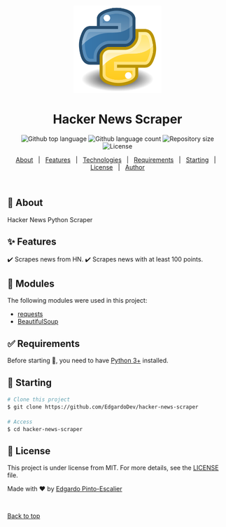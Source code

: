 <div align="center" id="top"> 
  <img src="https://github.com/EdgardoDev/MyFiles/blob/main/Python.svg.png?raw=true" alt="Python Logo" height="200" width="200"/>
</div>

<h1 align="center">Hacker News Scraper</h1>

<p align="center">
  <img alt="Github top language" src="https://img.shields.io/github/languages/top/EdgardoDev/hacker-news-scraper?color=1976D2">

  <img alt="Github language count" src="https://img.shields.io/github/languages/count/EdgardoDev/hacker-news-scraper?color=1976D2">

  <img alt="Repository size" src="https://img.shields.io/github/repo-size/EdgardoDev/hacker-news-scraper?color=1976D2">

  <img alt="License" src="https://img.shields.io/github/license/EdgardoDev/hacker-news-scraper?color=1976D2">

  <!-- <img alt="Github issues" src="https://img.shields.io/github/issues/{{YOUR_GITHUB_USERNAME}}/hacker-news-scraper?color=56BEB8" /> -->

  <!-- <img alt="Github forks" src="https://img.shields.io/github/forks/{{YOUR_GITHUB_USERNAME}}/hacker-news-scraper?color=56BEB8" /> -->

  <!-- <img alt="Github stars" src="https://img.shields.io/github/stars/{{YOUR_GITHUB_USERNAME}}/hacker-news-scraper?color=56BEB8" /> -->
</p>

<!-- Status -->

<!-- <h4 align="center"> 
	🚧  Hacker News Scraper 🚀 Under construction...  🚧
</h4> 

<hr> -->

<p align="center">
  <a href="#dart-about">About</a> &#xa0; | &#xa0; 
  <a href="#sparkles-features">Features</a> &#xa0; | &#xa0;
  <a href="#rocket-technologies">Technologies</a> &#xa0; | &#xa0;
  <a href="#white_check_mark-requirements">Requirements</a> &#xa0; | &#xa0;
  <a href="#checkered_flag-starting">Starting</a> &#xa0; | &#xa0;
  <a href="#memo-license">License</a> &#xa0; | &#xa0;
  <a href="https://github.com/EdgardoDev" target="_blank">Author</a>
</p>

<br>

## :dart: About ##

Hacker News Python Scraper

## :sparkles: Features ##

:heavy_check_mark: Scrapes news from HN.
:heavy_check_mark: Scrapes news with at least 100 points.

## :rocket: Modules ##

The following modules were used in this project:

- [requests]()
- [BeautifulSoup]()


## :white_check_mark: Requirements ##

Before starting :checkered_flag:, you need to have [Python 3+](https://www.python.org/download/releases/3.0/) installed.

## :checkered_flag: Starting ##

```bash
# Clone this project
$ git clone https://github.com/EdgardoDev/hacker-news-scraper

# Access
$ cd hacker-news-scraper
```

## :memo: License ##

This project is under license from MIT. For more details, see the [LICENSE](LICENSE.md) file.


Made with :heart: by <a href="https://github.com/EdgardoDev" target="_blank">Edgardo Pinto-Escalier</a>

&#xa0;

<a href="#top">Back to top</a>
